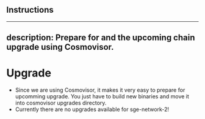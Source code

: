 ## Instructions

---
description: Prepare for and the upcoming chain upgrade using Cosmovisor.
---

# Upgrade

- Since we are using Cosmovisor, it makes it very easy to prepare for upcomming upgrade.
You just have to build new binaries and move it into cosmovisor upgrades directory.
- Currently there are no upgrades available for sge-network-2!

